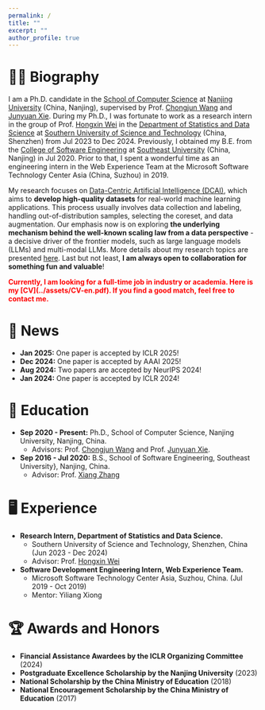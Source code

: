 ```yaml
---
permalink: /
title: ""
excerpt: ""
author_profile: true
---
```


# 🧑‍🔬 Biography
I am a Ph.D. candidate in the [School of Computer Science](https://cs.nju.edu.cn/main.htm) at [Nanjing University](https://www.nju.edu.cn/) (China, Nanjing), supervised by Prof. [Chongjun Wang](https://cs.nju.edu.cn/58/06/c2639a153606/pagem.htm) and [Junyuan Xie](https://cs.nju.edu.cn/58/21/c2639a153633/pagem.htm).
During my Ph.D., I was fortunate to work as a research intern in the group of Prof. [Hongxin Wei](https://hongxin001.github.io/) in the [Department of Statistics and Data Science](https://stat-ds.sustech.edu.cn/) at [Southern University of Science and Technology](https://www.sustech.edu.cn/) (China, Shenzhen) from Jul 2023 to Dec 2024.
Previously, I obtained my B.E. from the [College of Software Engineering](https://cse.seu.edu.cn/) at [Southeast University](https://www.seu.edu.cn/) (China, Nanjing) in Jul 2020.
Prior to that, I spent a wonderful time as an engineering intern in the Web Experience Team at the Microsoft Software Technology Center Asia (China, Suzhou) in 2019.

My research focuses on  [Data-Centric Artificial Intelligence (DCAI)](https://dcai.csail.mit.edu/), which aims to **develop high-quality datasets** for real-world machine learning applications.
This process usually involves data collection and labeling, handling out-of-distribution samples, selecting the coreset, and data augmentation.
Our emphasis now is on exploring **the underlying mechanism behind the well-known scaling law from a data perspective** - a decisive driver of the frontier models, such as large language models (LLMs) and multi-modal LLMs.
More details about my research topics are presented [here](https://lygjwy.github.io/research).
Last but not least, **I am always open to collaboration for something fun and valuable**!

<strong style="color:red;">
Currently, I am looking for a full-time job in industry or academia. Here is my [CV](../assets/CV-en.pdf). If you find a good match, feel free to contact me.
</strong>

# 📢 News
- **Jan 2025:** One paper is accepted by ICLR 2025! <br>
- **Dec 2024:** One paper is accepted by AAAI 2025! <br>
- **Aug 2024:** Two papers are accepted by NeurIPS 2024! <br>
- **Jan 2024:** One paper is accepted by ICLR 2024! <br>

# 📖 Education
- **Sep 2020 - Present:** Ph.D., School of Computer Science, Nanjing University, Nanjing, China.
  - Advisors: Prof. [Chongjun Wang](https://cs.nju.edu.cn/58/06/c2639a153606/pagem.htm) and Prof. [Junyuan Xie](https://cs.nju.edu.cn/58/21/c2639a153633/pagem.htm).
- **Sep 2016 - Jul 2020:** B.S., School of Software Engineering, Southeast University}, Nanjing, China.
  - Advisor: Prof. [Xiang Zhang](https://cs.seu.edu.cn/xzhang/main.htm)
 
# 🖥️ Experience
- **Research Intern, Department of Statistics and Data Science.**
  - Southern University of Science and Technology, Shenzhen, China (Jun 2023 - Dec 2024)
  - Advisor: Prof. [Hongxin Wei](https://hongxin001.github.io/)
- **Software Development Engineering Intern, Web Experience Team.**
  - Microsoft Software Technology Center Asia, Suzhou, China. (Jul 2019 - Oct 2019)
  - Mentor: Yiliang Xiong

# 🏆 Awards and Honors
- **Financial Assistance Awardees by the ICLR Organizing Committee** (2024)
- **Postgraduate Excellence Scholarship by the Nanjing University** (2023)
- **National Scholarship by the China Ministry of Education** (2018)
- **National Encouragement Scholarship by the China Ministry of Education** (2017)
